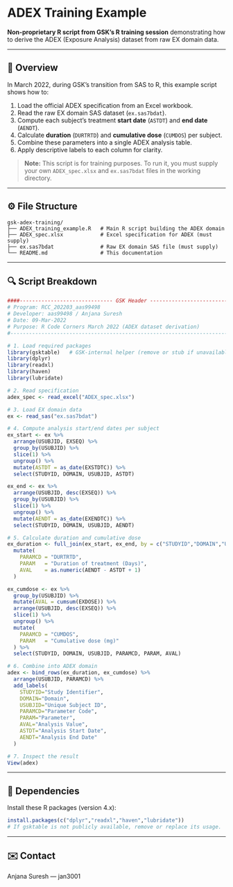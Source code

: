 # ADEX Training Example

**Non-proprietary R script from GSK’s R training session** demonstrating how to derive the ADEX (Exposure Analysis) dataset from raw EX domain data.

---

## 📄 Overview

In March 2022, during GSK’s transition from SAS to R, this example script shows how to:

1. Load the official ADEX specification from an Excel workbook.
2. Read the raw EX domain SAS dataset (`ex.sas7bdat`).
3. Compute each subject’s treatment **start date** (`ASTDT`) and **end date** (`AENDT`).
4. Calculate **duration** (`DURTRTD`) and **cumulative dose** (`CUMDOS`) per subject.
5. Combine these parameters into a single ADEX analysis table.
6. Apply descriptive labels to each column for clarity.

> **Note:** This script is for training purposes. To run it, you must supply your own `ADEX_spec.xlsx` and `ex.sas7bdat` files in the working directory.

---

## ⚙️ File Structure

```
gsk-adex-training/
├── ADEX_training_example.R   # Main R script building the ADEX domain
├── ADEX_spec.xlsx            # Excel specification for ADEX (must supply)
├── ex.sas7bdat               # Raw EX domain SAS file (must supply)
└── README.md                 # This documentation
```

---

## 🔍 Script Breakdown

```r
####------------------------------ GSK Header ------------------------------####
# Program: RCC_202203_aas99498
# Developer: aas99498 / Anjana Suresh
# Date: 09-Mar-2022
# Purpose: R Code Corners March 2022 (ADEX dataset derivation)
#-------------------------------------------------------------------------------

# 1. Load required packages
library(gsktable)   # GSK-internal helper (remove or stub if unavailable)
library(dplyr)
library(readxl)
library(haven)
library(lubridate)

# 2. Read specification
adex_spec <- read_excel("ADEX_spec.xlsx")

# 3. Load EX domain data
ex <- read_sas("ex.sas7bdat")

# 4. Compute analysis start/end dates per subject
ex_start <- ex %>%
  arrange(USUBJID, EXSEQ) %>%
  group_by(USUBJID) %>%
  slice(1) %>%
  ungroup() %>%
  mutate(ASTDT = as_date(EXSTDTC)) %>%
  select(STUDYID, DOMAIN, USUBJID, ASTDT)

ex_end <- ex %>%
  arrange(USUBJID, desc(EXSEQ)) %>%
  group_by(USUBJID) %>%
  slice(1) %>%
  ungroup() %>%
  mutate(AENDT = as_date(EXENDTC)) %>%
  select(STUDYID, DOMAIN, USUBJID, AENDT)

# 5. Calculate duration and cumulative dose
ex_duration <- full_join(ex_start, ex_end, by = c("STUDYID","DOMAIN","USUBJID")) %>%
  mutate(
    PARAMCD = "DURTRTD",
    PARAM   = "Duration of treatment (Days)",
    AVAL    = as.numeric(AENDT - ASTDT + 1)
  )

ex_cumdose <- ex %>%
  group_by(USUBJID) %>%
  mutate(AVAL = cumsum(EXDOSE)) %>%
  arrange(USUBJID, desc(EXSEQ)) %>%
  slice(1) %>%
  ungroup() %>%
  mutate(
    PARAMCD = "CUMDOS",
    PARAM   = "Cumulative dose (mg)"
  ) %>%
  select(STUDYID, DOMAIN, USUBJID, PARAMCD, PARAM, AVAL)

# 6. Combine into ADEX domain
adex <- bind_rows(ex_duration, ex_cumdose) %>%
  arrange(USUBJID, PARAMCD) %>%
  add_labels(
    STUDYID="Study Identifier",
    DOMAIN="Domain",
    USUBJID="Unique Subject ID",
    PARAMCD="Parameter Code",
    PARAM="Parameter",
    AVAL="Analysis Value",
    ASTDT="Analysis Start Date",
    AENDT="Analysis End Date"
  )

# 7. Inspect the result
View(adex)
```

---

## 🔧 Dependencies

Install these R packages (version 4.x):

```r
install.packages(c("dplyr","readxl","haven","lubridate"))
# If gsktable is not publicly available, remove or replace its usage.
```

---

## ✉️ Contact

Anjana Suresh — jan3001
